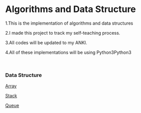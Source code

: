 <!DOCTYPE html>
<html lang="en">
<head>
    <meta charset="UTF-8">

</head>
<body>
<h1>Algorithms and Data Structure</h1>
<p>1.This is the implementation of algorithms and data structures</p>
<p>2.I made this project to track my self-teaching process.</p>
<p>3.All codes will be updated to my ANKI.</p>
<p>4.All of these implementations will be using <bold>Python3</bold>Python3</p>
<br>
<h3>Data Structure</h3>
<div col-mid-6><p><a href="array.py">Array</a></p>
<p><a href="stack.py">Stack</a></p>  
<p><a href="queue.py">Queue</a></p> 
    </div>

</body>
</html>
